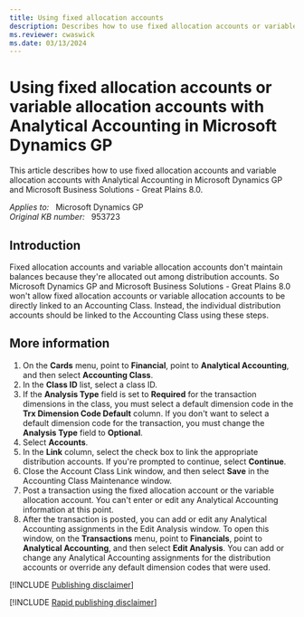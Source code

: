 ```yaml
---
title: Using fixed allocation accounts
description: Describes how to use fixed allocation accounts or variable allocation accounts with Analytical Accounting in Microsoft Dynamics GP.
ms.reviewer: cwaswick
ms.date: 03/13/2024
---
```

# Using fixed allocation accounts or variable allocation accounts with Analytical Accounting in Microsoft Dynamics GP

This article describes how to use fixed allocation accounts and variable allocation accounts with Analytical Accounting in Microsoft Dynamics GP and Microsoft Business Solutions - Great Plains 8.0.

_Applies to:_ &nbsp; Microsoft Dynamics GP  
_Original KB number:_ &nbsp; 953723

## Introduction

Fixed allocation accounts and variable allocation accounts don't maintain balances because they're allocated out among distribution accounts. So Microsoft Dynamics GP and Microsoft Business Solutions - Great Plains 8.0 won't allow fixed allocation accounts or variable allocation accounts to be directly linked to an Accounting Class. Instead, the individual distribution accounts should be linked to the Accounting Class using these steps.

## More information

1. On the **Cards** menu, point to **Financial**, point to **Analytical Accounting**, and then select **Accounting Class**.
2. In the **Class ID** list, select a class ID.
3. If the **Analysis Type** field is set to **Required** for the transaction dimensions in the class, you must select a default dimension code in the **Trx Dimension Code Default** column. If you don't want to select a default dimension code for the transaction, you must change the **Analysis Type** field to **Optional**.
4. Select **Accounts**.
5. In the **Link** column, select the check box to link the appropriate distribution accounts. If you're prompted to continue, select **Continue**.
6. Close the Account Class Link window, and then select **Save** in the Accounting Class Maintenance window.
7. Post a transaction using the fixed allocation account or the variable allocation account. You can't enter or edit any Analytical Accounting information at this point.
8. After the transaction is posted, you can add or edit any Analytical Accounting assignments in the Edit Analysis window. To open this window, on the **Transactions** menu, point to **Financials**, point to **Analytical Accounting**, and then select **Edit Analysis**. You can add or change any Analytical Accounting assignments for the distribution accounts or override any default dimension codes that were used.

[!INCLUDE [Publishing disclaimer](../../includes/publishing-disclaimer.md)]

[!INCLUDE [Rapid publishing disclaimer](../../includes/rapid-publishing-disclaimer.md)]
